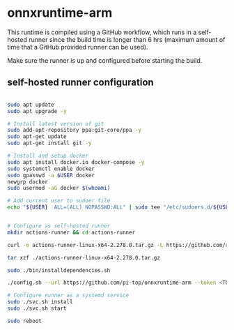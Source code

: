 # onnxruntime-arm

This runtime is compiled using a GitHub workflow, which runs in a self-hosted runner since the build time is longer than 6 hrs (maximum amount of time that a GitHub provided runner can be used).

Make sure the runner is up and configured before starting the build.

## self-hosted runner configuration

```sh

sudo apt update
sudo apt upgrade -y

# Install latest version of git
sudo add-apt-repository ppa:git-core/ppa -y
sudo apt-get update
sudo apt-get install git -y

# Install and setup docker
sudo apt install docker.io docker-compose -y
sudo systemctl enable docker
sudo gpasswd -a $USER docker
newgrp docker
sudo usermod -aG docker $(whoami)

# Add current user to sudoer file
echo "${USER}  ALL=(ALL) NOPASSWD:ALL" | sudo tee "/etc/sudoers.d/${USER}"


# Configure as self-hosted runner
mkdir actions-runner && cd actions-runner

curl -o actions-runner-linux-x64-2.278.0.tar.gz -L https://github.com/actions/runner/releases/download/v2.278.0/actions-runner-linux-x64-2.278.0.tar.gz

tar xzf ./actions-runner-linux-x64-2.278.0.tar.gz

sudo ./bin/installdependencies.sh

./config.sh --url https://github.com/pi-top/onnxruntime-arm --token <TOKEN>

# Configure runner as a systemd service
sudo ./svc.sh install
sudo ./svc.sh start

sudo reboot
```
